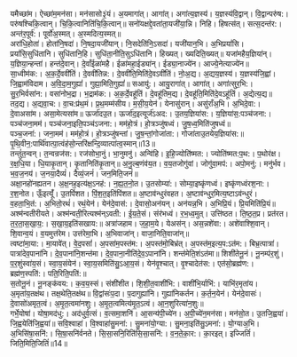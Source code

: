 

  
यमैच्छा॑म। ऐच्छा॑म॒मन॑सा। मन॑सासो३॒॑यं। अ॒यमागा॑त्। आगा॑त्। अगा॑त्य॒ज्ञस्य॑। य॒ज्ञस्य॑वि॒द्वान्। वि॒द्वान्परु॑ष:। परु॑षश्चिकि॒त्वान्। चि॒कि॒त्वानिति॑चि॒कि॒त्वान्॥ सनो॑यक्षद्दे॒वता॑ता॒यजी॑या॒न्नि। निहि। हिषत्स॑त्। सत्स॒दन्त॑र:। अन्त॑र॒पूर्व॑:। पूर्वो॑अ॒स्मत्। अ॒स्मदित्य॒स्मत्॥  
अरा॑धि॒होता॑। होता॑नि॒षदा॑। नि॒षदा॒यजी॑यान्। नि॒सदेति॑नि॒ऽसदा॑। यजी॑यान॒भि। अ॒भिप्रयां॑सि। प्रयां॑सि॒सुधि॑तानि। सुधि॑तानि॒हि। सुधि॑ता॒नीति॒सुऽधि॑तानि। हिख्यत्। ख्यदिति॒ख्यत्॥ यजा॑महैय॒ज्ञिया॑न्। य॒ज्ञिया॒न्हन्ता॑। हन्त॑दे॒वान्। दे॒वाँईळा॑महै। ईळा॑महा॒ईड्या॑न्। ईड्या॒नाज्ये॑न। आज्ये॒नेत्याज्ये॑न॥  
सा॒ध्वीम॑क:। अ॒क॒र्दे॒ववी॑तिं। दे॒ववी॑तिन्न:। दे॒ववी॑ति॒मिति॑दे॒वऽवी॑तिं। नो॒अ॒द्य। अ॒द्यय॒ज्ञस्य॑। य॒ज्ञस्य॑जि॒ह्वां। जि॒ह्वाम॑विदाम। अ॒वि॒दा॒म॒गुह्यां॑। गुह्या॒मिति॒गुह्यां॑॥ सआयु॑:। आयु॒रागा॑त्। आगा॑त्। अगा॑त्सुर॒भि:। सु॒र॒भिर्वसा॑न:। वसा॑नोभ॒द्रा। भ॒द्राम॑क:। अ॒क॒र्दे॒वहू॑तिं। दे॒वहू॑तिम॒द्य। दे॒वहू॑ति॒मिति॑दे॒वऽहू॑तिं। अ॒द्येत्य॒द्य॥  
तद॒द्य। अ॒द्यवा॒च:। वा॒च:प्र॑थ॒मं। प्र॒थ॒मम्म॑सीय। म॒सी॒य॒येन॑। येनासु॑रान्। असु॑राँअ॒भि। अ॒भिदे॒वा:। दे॒वाअसा॑म। असा॒मेत्यसा॑म॥ ऊर्जा॑दउ॒त। ऊर्जा॑द॒इत्यूर्ज॑ऽअद:। उ॒तय॒ज्ञिया॑स:। य॒ज्ञिया॑स॒:पञ्च॑जना:। पञ्च॑जना॒मम॑। पञ्च॑जना॒इति॒पञ्च॑ऽजना:। मम॑हो॒त्रं। हो॒त्रञ्जु॑षध्वं। जु॒ष॒ध्व॒मिति॑जुषध्वं॥  
पञ्च॒जना॑:। जना॒मम॑। मम॑हो॒त्रं। हो॒त्रञ्जु॑षन्तां। जु॒ष॒न्तां॒गोजा॑ता:। गोजा॑ताउ॒तयेय॒ज्ञिया॑स:॥ पृ॒थि॒वीन॒:पार्थि॑वात्पा॒त्वंह॑सो॒न्तरि॑क्षन्दि॒व्यात्पा॑त्व॒स्मान्॥13॥  
तन्तुं॑त॒न्वन्। त॒न्वन्रज॑स:। रज॑सोभा॒नुं। भा॒नुमनु॑। अन्वि॑हि। इ॒हि॒ज्योति॑ष्मत:। ज्योति॑ष्मत:प॒थ:। प॒थोर॑क्ष। र॒क्ष॒धि॒या। धि॒याकृ॒तान्। कृ॒तानिति॑कृ॒तान्॥ अ॒नु॒ल्ब॒णंव॑य॒त। व॒य॒तजोगु॑वां। जोगु॑वा॒मप॑:। अपो॒मनु॑:। मनु॑र्भव। भ॒व॒ज॒नय॑। ज॒नया॒दैव्यं॑। दैव्यं॒जनं॑। जन॒मिति॒जनं॑॥  
अक्षा॒नहो॑नह्यतन। अ॒क्ष॒नह॒इत्य॑क्ष॒ऽनह॑:। न॒ह्य॒त॒नो॒त। उ॒तसोम्या॑:। सोम्या॒इष्कृ॑णध्वं। इष्कृ॑णध्वंरश॒ना:। र॒श॒नोत। ऊँ॒इत्यूँ॑। उ॒तपिं॑शत। पिं॒श॒त॒इति॑पिंशत॥ अ॒ष्टाव॑न्धुरंवहत। अ॒ष्टाव॑न्धुर॒मित्य॒ष्टाऽव॑न्धुरं। व॒हता॒भि॒त॑:। अ॒भितो॒रथं॑। रथं॒येन॑। येन॑दे॒वास॑:। दे॒वासो॒अन॑यन्। अन॑यन्न॒भि। अ॒भिप्रि॒यं। प्रि॒यमिति॑प्रि॒यं॥  
अश्म॑न्वतीरीयते। अश्म॑न्वती॒रित्यश्म॑न्ऽवती:। ई॒य॒ते॒सं। संर॑भध्वं। र॒भ॒ध्व॒मुत्। उत्ति॑ष्ठत। ति॒ष्ठ॒त॒प्र। प्रत॑रत। त॒र॒ता॒स॒खा॒य॒:। स॒खा॒य॒इति॑सखाय:॥ अत्रा॑जहाम। ज॒हा॒म॒ये। येअस॑न्। अस॒न्नशे॑वा:। अशे॑वाश्शि॒वान्। शि॒वान्व॒यं। व॒यमुत्त॑रेम। उत्त॑रेमा॒भि। अ॒भिवाजा॑न्। वाजा॒निति॒वाजा॑न्॥  
त्वष्टा॑मा॒या:। मा॒यावे॑त्। वे॒द॒पसां॑। अ॒पसा॑म॒पस्त॑म:। अ॒पस्त॑मो॒बिभ्र॑त्। अ॒पस्त॑म॒इत्य॒प:ऽत॑म:। बिभ्र॒त्पात्रा॑। पात्रा॑देव॒पाना॑नि। दे॒व॒पाना॑नि॒शन्त॑मा। दे॒व॒पाना॒नीति॑दे॒व॒ऽपाना॑नि। शन्त॑मेति॒शंऽत॑मा॥ शिशी॑तेनू॒नं। नू॒नम्प॑र॒शुं। प॒र॒शुंस्वा॑य॒सं। स्वा॒य॒संयेन॑। स्वा॒य॒समिति॑सु॒ऽआ॒य॒सं। येन॑वृ॒श्चात्। वृ॒श्चादेत॑स:। एत॑सो॒ब्रह्म॑ण:। ब्रह्म॑ण॒स्पति॑:। पति॒रिति॒पति॑:॥  
स॒तोनू॒नं। नू॒नङ्क॑वय:। क॒व॒य॒स्सं। संशी॑शीत। शि॒शी॒त॒वाशी॑भि:। वाशी॑भि॒र्याभि॑:। याभि॑र॒मृता॑य। अ॒मृता॑य॒तक्ष॑थ। तक्ष॒थेति॒तक्ष॑थ॥ वि॒द्वांसः॑प॒दा। प॒दागुह्या॑नि। गुह्या॑निकर्तन। क॒र्त॒न॒येन॑। येन॑दे॒वासः॑। दे॒वासो॑अमृत॒त्वं। अ॒मृ॒त॒त्वमा॑नशुः। अ॒मृ॒त॒त्वमित्य॑मृ॒त॒ऽत्वं। आ॒न॒शुरित्या॑न॒शुः॥  
गर्भे॒योषा॑। योषा॒मद॑धु:। अद॑धुर्व॒त्सं। व॒त्समा॒शनि॑। आ॒सन्य॑पी॒च्ये॑न। अ॒पी॒च्ये॑न॒मन॑सा। मन॑सो॒त। उ॒तजि॒ह्वया॑। जि॒ह्वयेति॑जि॒ह्वया॑॥ सवि॒श्वाहा॑। वि॒श्वाहा॑सु॒मना॑:। सु॒मना॑यो॒ग्या:। सु॒मना॒इति॑सु॒ऽमना॑:। यो॒ग्याअ॒भि। अ॒भिसि॑षा॒सनि॑:। सि॒षा॒सनि॑र्वनते। सि॒सा॒सनि॒रिति॑सि॒सा॒सनि॑:। व॒न॒ते॒का॒र:। का॒रइत्। इज्जितिं॑। जिति॒मिति॒जितिं॑॥14॥  
